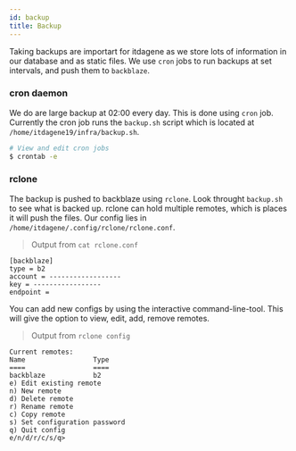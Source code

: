 ```yaml
---
id: backup
title: Backup
---
```


Taking backups are importart for itdagene as we store lots of information in our database and as static files. We use `cron` jobs to run backups at set intervals, and push them to `backblaze`.

### cron daemon
We do are large backup at 02:00 every day. This is done using `cron` job. Currently the cron job runs the `backup.sh` script which is located at `/home/itdagene19/infra/backup.sh`.
```zsh
# View and edit cron jobs
$ crontab -e
```

### rclone
The backup is pushed to backblaze using `rclone`. Look throught `backup.sh` to see what is backed up. rclone can hold multiple remotes, which is places it will push the files. Our config lies in `/home/itdagene/.config/rclone/rclone.conf`.

> Output from `cat rclone.conf`

```
[backblaze]
type = b2
account = ------------------
key = -----------------
endpoint =
```

You can add new configs by using the interactive command-line-tool. This will give the option to view, edit, add, remove remotes.

> Output from `rclone config`

```
Current remotes:
Name                 Type
====                 ====
backblaze            b2
e) Edit existing remote
n) New remote
d) Delete remote
r) Rename remote
c) Copy remote
s) Set configuration password
q) Quit config
e/n/d/r/c/s/q>
```